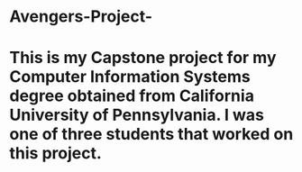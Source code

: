 # Avengers-Project-
# This is my Capstone project for my Computer Information Systems degree obtained from California University of Pennsylvania. I was one of three students that worked on this project. 

